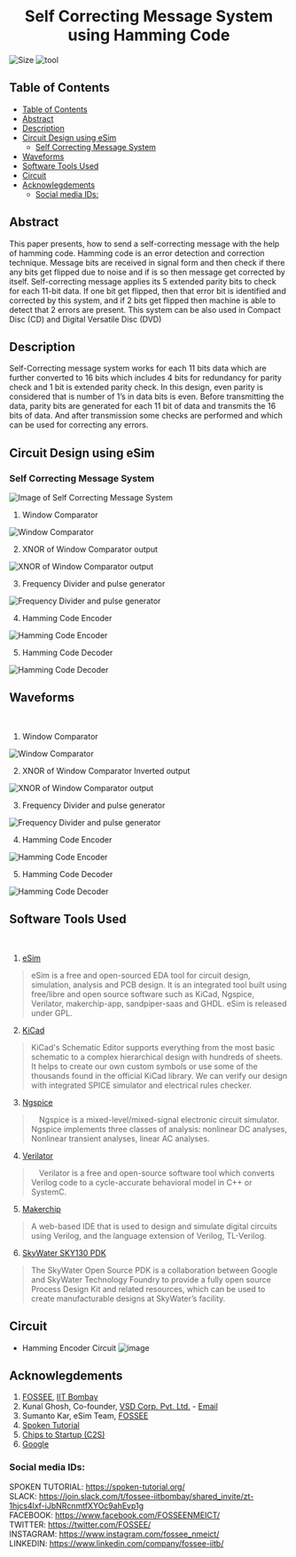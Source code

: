 <h1 align="center"> Self Correcting Message System<br>using Hamming Code </h1>

![Size](https://img.shields.io/github/repo-size/malivinayak/Self-Correcting-Message-System-using-Hamming-Code?color=blue)
![tool](https://img.shields.io/badge/Tools-eSim_&_sky130-28A745)

## Table of Contents
<!-- START doctoc generated TOC please keep comment here to allow auto update -->
<!-- DON'T EDIT THIS SECTION, INSTEAD RE-RUN doctoc TO UPDATE -->

- [Table of Contents](#table-of-contents)
- [Abstract](#abstract)
- [Description](#description)
- [Circuit Design using eSim](#circuit-design-using-esim)
  - [Self Correcting Message System](#self-correcting-message-system)
- [Waveforms](#waveforms)
- [Software Tools Used](#software-tools-used)
- [Circuit](#circuit)
- [Acknowlegdements](#acknowlegdements)
  - [Social media IDs:](#social-media-ids)

<!-- END doctoc generated TOC please keep comment here to allow auto update -->

## Abstract
This paper presents, how to send a self-correcting message with the help of hamming code. Hamming code is an error detection and correction technique. Message bits are received in signal form and then check if there any bits get flipped due to noise and if is so then message get corrected by itself. Self-correcting message applies its 5 extended parity bits to check for each 11-bit data. If one bit get flipped, then that error bit is identified and corrected by this system, and if 2 bits get flipped then machine is able to detect that 2 errors are present. This system can be also used in Compact Disc (CD) and Digital Versatile Disc (DVD)

## Description
Self-Correcting message system works for each 11 bits data which are further converted to 16 bits which includes 4 bits for redundancy for parity check and 1 bit is extended parity check. In this design, even parity is considered that is number of 1’s in data bits is even. Before transmitting the data, parity bits are generated for each 11 bit of data and transmits the 16 bits of data. And after transmission some checks are performed and which can be used for correcting any errors. 

## Circuit Design using eSim

### Self Correcting Message System

<img align="center" src="./img/Circuit/Self%20Correcting%20Message%20System.jpg" alt="Image of Self Correcting Message System">

<br>

1. Window Comparator

<img align="center" src="./img/Circuit/window%20comparator.jpg" alt="Window Comparator">

<br>

2. XNOR of Window Comparator output

<img align="center" src="./img/Circuit/xnor%20of%20WC%20INV%20output.jpg" alt="XNOR of Window Comparator output">

<br>

3. Frequency Divider and pulse generator

<img align="center" src="./img/Circuit/Freq%20Divider%20and%20pulse%20generator.jpg" alt="Frequency Divider and pulse generator">

<br>

4. Hamming Code Encoder

<img align="center" src="./img/Circuit/Hamming%20Code%20Encoder.jpg" alt="Hamming Code Encoder">

<br>

5. Hamming Code Decoder

<img align="center" src="./img/Circuit/Hamming%20Code%20Decoder.jpg" alt="Hamming Code Decoder">

<br>


## Waveforms

<br>

1. Window Comparator

<img align="center" src="./img/Waveform/window%20comparator.svg" alt="Window Comparator">

<br>

2. XNOR of Window Comparator Inverted output

<img align="center" src="./img/Waveform/XNOR%20and%20WC%20INV%20output.svg" alt="XNOR of Window Comparator output">

<br>

3. Frequency Divider and pulse generator

<img align="center" src="./img/Waveform/Freq%20Divider%208%20.svg" alt="Frequency Divider and pulse generator">

<br>

4. Hamming Code Encoder

<img align="center" src="./img/Waveform/Haming%20Encoder%20Output.svg" alt="Hamming Code Encoder">

<br>

5. Hamming Code Decoder

<img align="center" src="./img/Waveform/Haming%20Decoder%20output.svg" alt="Hamming Code Decoder">

<br>



## Software Tools Used

<br>

1. [eSim](https://esim.fossee.in/home) 

> eSim is a free and open-sourced EDA tool for circuit design, simulation, analysis and PCB design. It is an integrated tool built using free/libre and open source software such as KiCad, Ngspice, Verilator, makerchip-app, sandpiper-saas and GHDL. eSim is released under GPL.

2. [KiCad](https://www.kicad.org/)

> KiCad's Schematic Editor supports everything from the most basic schematic to a complex hierarchical design with hundreds of sheets. It helps to create our own custom symbols or use some of the thousands found in the official KiCad library. We can verify our design with integrated SPICE simulator and electrical rules checker.

3. [Ngspice](http://ngspice.sourceforge.net/)

>  Ngspice is a mixed-level/mixed-signal electronic circuit simulator. Ngspice implements three classes of analysis: nonlinear DC analyses, Nonlinear transient analyses, linear AC analyses.
   
4. [Verilator](https://www.veripool.org/verilator/)

>  Verilator is a free and open-source software tool which converts Verilog code to a cycle-accurate behavioral model in C++ or SystemC.
   
5. [Makerchip](https://www.makerchip.com/)
>  A web-based IDE that is used to design and simulate digital circuits using Verilog, and the language extension of Verilog, TL-Verilog.  

6. [SkyWater SKY130 PDK](https://skywater-pdk.rtfd.io/)

> The SkyWater Open Source PDK is a collaboration between Google and SkyWater Technology Foundry to provide a fully open source Process Design Kit and related resources, which can be used to create manufacturable designs at SkyWater’s facility.

## Circuit
* Hamming Encoder Circuit
![image](https://user-images.githubusercontent.com/66154908/194748814-c8b815d2-48fe-4598-82af-caf49ff48464.png)



## Acknowlegdements
1. [FOSSEE](https://fossee.in/), [IIT Bombay](http://iitb.ac.in/)
2. Kunal Ghosh, Co-founder, [VSD Corp. Pvt. Ltd.](https://www.vlsisystemdesign.com/) - [Email](kunalpghosh@gmail.com)
3. Sumanto Kar, eSim Team, [FOSSEE](https://fossee.in/)
4. [Spoken Tutorial](https://spoken-tutorial.org/)
5. [Chips to Startup (C2S)](https://www.c2s.gov.in/)
6. [Google](https://www.google.co.in/)

### Social media IDs:
SPOKEN TUTORIAL: https://spoken-tutorial.org/ \
SLACK: https://join.slack.com/t/fossee-iitbombay/shared_invite/zt-1hjcs4lxf-iJbNRcnmtfXYOc9ahEvp1g \
FACEBOOK: https://www.facebook.com/FOSSEENMEICT/ \
TWITTER: https://twitter.com/FOSSEE/ \
INSTAGRAM: https://www.instagram.com/fossee_nmeict/ \
LINKEDIN: https://www.linkedin.com/company/fossee-iitb/
